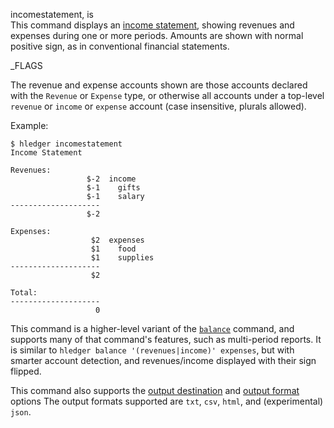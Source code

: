 incomestatement, is\
This command displays an
[income statement](http://en.wikipedia.org/wiki/Income_statement), 
showing revenues and expenses during one or more periods. 
Amounts are shown with normal positive sign, as in conventional
financial statements.

_FLAGS

The revenue and expense accounts shown are those accounts declared
with the `Revenue` or `Expense` type, or otherwise all accounts under
a top-level `revenue` or `income` or `expense` account (case
insensitive, plurals allowed).

Example:
```shell
$ hledger incomestatement
Income Statement

Revenues:
                 $-2  income
                 $-1    gifts
                 $-1    salary
--------------------
                 $-2

Expenses:
                  $2  expenses
                  $1    food
                  $1    supplies
--------------------
                  $2

Total:
--------------------
                   0
```

This command is a higher-level variant of the [`balance`](#balance) command,
and supports many of that command's features, such as multi-period reports.
It is similar to `hledger balance '(revenues|income)' expenses`,
but with smarter account detection, and revenues/income displayed with
their sign flipped.

This command also supports the
[output destination](hledger.html#output-destination) and
[output format](hledger.html#output-format) options
The output formats supported are
`txt`, `csv`, `html`, and (experimental) `json`.
